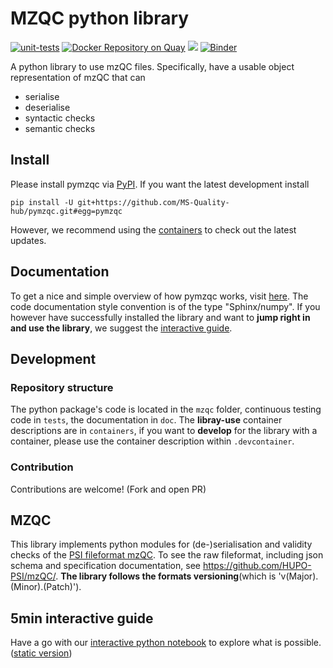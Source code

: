 # MZQC python library
[![unit-tests](https://github.com/MS-Quality-hub/pymzqc/actions/workflows/unit_tests.yml/badge.svg)](https://github.com/MS-Quality-hub/pymzqc/actions/workflows/unit_tests.yml)
[![Docker Repository on Quay](https://quay.io/repository/mwalzer/pymzqc/status "Docker Repository on Quay")](https://quay.io/repository/mwalzer/pymzqc)
![](https://readthedocs.org/projects/pymzqc/badge/?version=v1.0.0rc1&style=flat)
[![Binder](https://mybinder.org/badge_logo.svg)](https://mybinder.org/v2/gh/MS-Quality-hub/pymzqc/v1.0.0rc1?filepath=jupyter%2FMZQC_in_5_minutes.ipynb)

A python library to use mzQC files. Specifically, have a usable object representation of mzQC that can
* serialise
* deserialise
* syntactic checks
* semantic checks

## Install
Please install pymzqc via [PyPI](https://pypi.org/). If you want the latest development install
```
pip install -U git+https://github.com/MS-Quality-hub/pymzqc.git#egg=pymzqc
```
However, we recommend using the [containers](https://quay.io/repository/mwalzer/pymzqc) to check out the latest updates.

## Documentation
To get a nice and simple overview of how pymzqc works, visit [here](https://pymzqc.readthedocs.io).
The code documentation style convention is of the type "Sphinx/numpy".
If you however have successfully installed the library and want to **jump right in and use the library**, we suggest the [interactive guide](#5min-interactive-guide).

## Development 

### Repository structure
The python package's code is located in the `mzqc` folder, continuous testing code in `tests`, the documentation in `doc`. The **libray-use** container descriptions are in `containers`, if you want to **develop** for the library with a container, please use the container description within `.devcontainer`.

### Contribution
Contributions are welcome! (Fork and open PR)

## MZQC
This library implements python modules for (de-)serialisation and validity checks of the [PSI fileformat mzQC](http://www.psidev.info/groups/quality-control). To see the raw fileformat, including json schema and specification documentation, see https://github.com/HUPO-PSI/mzQC/. **The library follows the formats versioning**(which is 'v(Major).(Minor).(Patch)').

## 5min interactive guide
Have a go with our [interactive python notebook](https://mybinder.org/v2/gh/MS-Quality-hub/pymzqc/v1.0RC?filepath=jupyter%2Fmzqc_in_5%2FMZQC_in_5_minutes.ipynb) to explore what is possible. ([static version](https://github.com/MS-Quality-hub/pymzqc/blob/main/jupyter/mzqc_in_5/MZQC_in_5_minutes.ipynb))
